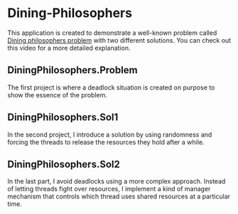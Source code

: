 # Dining-Philosophers
This application is created to demonstrate a well-known problem called [Dining philosophers problem](https://en.wikipedia.org/wiki/Dining_philosophers_problem) with two different solutions. You can check out this video for a more detailed explanation.

## DiningPhilosophers.Problem
The first project is where a deadlock situation is created on purpose to show the essence of the problem.

## DiningPhilosophers.Sol1
In the second project, I introduce a solution by using randomness and forcing the threads to release the resources they hold after a while.

## DiningPhilosophers.Sol2
In the last part, I avoid deadlocks using a more complex approach. Instead of letting threads fight over resources, I implement a kind of manager mechanism that controls which thread uses shared resources at a particular time.
